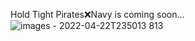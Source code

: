 Hold Tight Pirates❌Navy is coming soon...
![images - 2022-04-22T235013 813](https://user-images.githubusercontent.com/102603258/164772215-34f3dd1b-e253-4330-b0c1-c5340a49bb43.jpeg)

